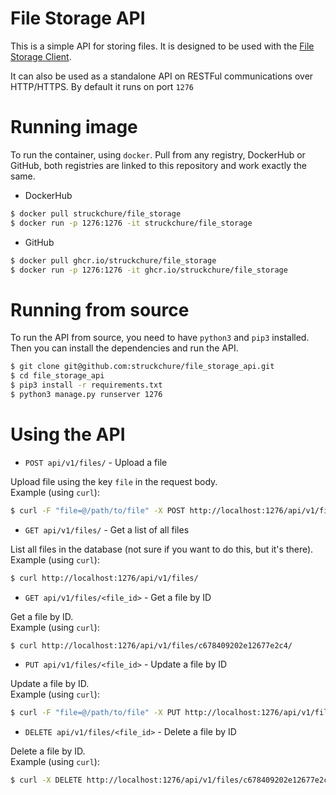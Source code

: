 # File Storage API

This is a simple API for storing files. It is designed to be used with the [File Storage Client](https://github.com/struckchure/file-storage-client).

It can also be used as a standalone API on RESTFul communications over HTTP/HTTPS. By default it runs on port `1276`

# Running image

To run the container, using `docker`. Pull from any registry, DockerHub or GitHub, both registries are linked to this repository and work exactly the same.

- DockerHub

```sh
$ docker pull struckchure/file_storage
$ docker run -p 1276:1276 -it struckchure/file_storage
```

- GitHub

```sh
$ docker pull ghcr.io/struckchure/file_storage
$ docker run -p 1276:1276 -it ghcr.io/struckchure/file_storage
```

# Running from source

To run the API from source, you need to have `python3` and `pip3` installed. Then you can install the dependencies and run the API.

```sh
$ git clone git@github.com:struckchure/file_storage_api.git
$ cd file_storage_api
$ pip3 install -r requirements.txt
$ python3 manage.py runserver 1276
```

# Using the API

- `POST api/v1/files/` - Upload a file

Upload file using the key `file` in the request body.\
Example (using `curl`):

```sh
$ curl -F "file=@/path/to/file" -X POST http://localhost:1276/api/v1/files/
```

- `GET api/v1/files/` - Get a list of all files

List all files in the database (not sure if you want to do this, but it's there).\
Example (using `curl`):

```sh
$ curl http://localhost:1276/api/v1/files/
```

- `GET api/v1/files/<file_id>` - Get a file by ID

Get a file by ID.\
Example (using `curl`):

```sh
$ curl http://localhost:1276/api/v1/files/c678409202e12677e2c4/
```

- `PUT api/v1/files/<file_id>` - Update a file by ID

Update a file by ID.\
Example (using `curl`):

```sh
$ curl -F "file=@/path/to/file" -X PUT http://localhost:1276/api/v1/files/c678409202e12677e2c4/
```

- `DELETE api/v1/files/<file_id>` - Delete a file by ID

Delete a file by ID.\
Example (using `curl`):

```sh
$ curl -X DELETE http://localhost:1276/api/v1/files/c678409202e12677e2c4/
```
